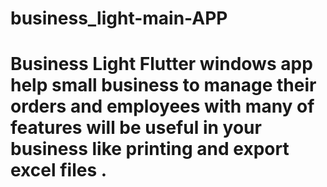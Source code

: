 # business_light-main-APP
# Business Light  Flutter windows app help small business to manage their orders and employees with many of features will be useful in your business like printing and export excel files . 
